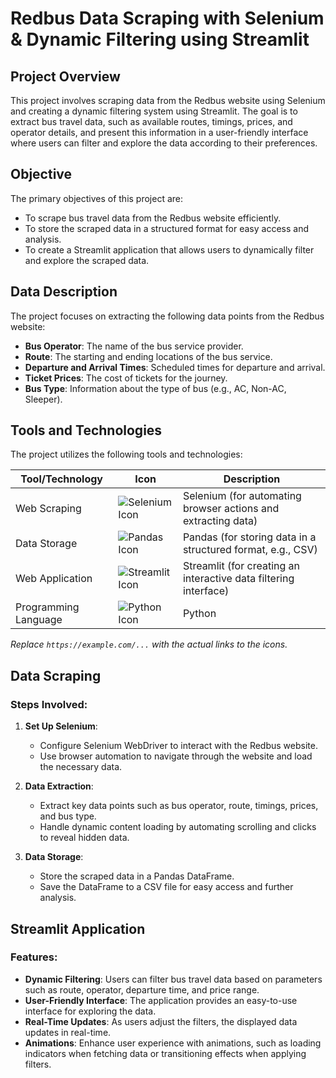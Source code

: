 # Redbus Data Scraping with Selenium & Dynamic Filtering using Streamlit

## Project Overview
This project involves scraping data from the Redbus website using Selenium and creating a dynamic filtering system using Streamlit. The goal is to extract bus travel data, such as available routes, timings, prices, and operator details, and present this information in a user-friendly interface where users can filter and explore the data according to their preferences.

## Objective
The primary objectives of this project are:
- To scrape bus travel data from the Redbus website efficiently.
- To store the scraped data in a structured format for easy access and analysis.
- To create a Streamlit application that allows users to dynamically filter and explore the scraped data.

## Data Description
The project focuses on extracting the following data points from the Redbus website:
- **Bus Operator**: The name of the bus service provider.
- **Route**: The starting and ending locations of the bus service.
- **Departure and Arrival Times**: Scheduled times for departure and arrival.
- **Ticket Prices**: The cost of tickets for the journey.
- **Bus Type**: Information about the type of bus (e.g., AC, Non-AC, Sleeper).

## Tools and Technologies
The project utilizes the following tools and technologies:

| Tool/Technology  | Icon | Description                           |
|------------------|------|---------------------------------------|
| Web Scraping     | ![Selenium Icon](https://example.com/selenium-icon.png) | Selenium (for automating browser actions and extracting data) |
| Data Storage     | ![Pandas Icon](https://example.com/pandas-icon.png) | Pandas (for storing data in a structured format, e.g., CSV) |
| Web Application   | ![Streamlit Icon](https://example.com/streamlit-icon.png) | Streamlit (for creating an interactive data filtering interface) |
| Programming Language | ![Python Icon](https://example.com/python-icon.png) | Python |

*Replace `https://example.com/...` with the actual links to the icons.*

## Data Scraping
### Steps Involved:
1. **Set Up Selenium**:
   - Configure Selenium WebDriver to interact with the Redbus website.
   - Use browser automation to navigate through the website and load the necessary data.

2. **Data Extraction**:
   - Extract key data points such as bus operator, route, timings, prices, and bus type.
   - Handle dynamic content loading by automating scrolling and clicks to reveal hidden data.

3. **Data Storage**:
   - Store the scraped data in a Pandas DataFrame.
   - Save the DataFrame to a CSV file for easy access and further analysis.

## Streamlit Application
### Features:
- **Dynamic Filtering**: Users can filter bus travel data based on parameters such as route, operator, departure time, and price range.
- **User-Friendly Interface**: The application provides an easy-to-use interface for exploring the data.
- **Real-Time Updates**: As users adjust the filters, the displayed data updates in real-time.
- **Animations**: Enhance user experience with animations, such as loading indicators when fetching data or transitioning effects when applying filters.

